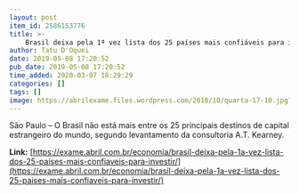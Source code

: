 ```yaml
---
layout: post
item_id: 2586153776
title: >-
    Brasil deixa pela 1ª vez lista dos 25 países mais confiáveis para investir
author: Tatu D'Oquei
date: 2019-05-08 17:20:52
pub_date: 2019-05-08 17:20:52
time_added: 2020-03-07 18:29:29
categories: []
tags: []
image: https://abrilexame.files.wordpress.com/2018/10/quarta-17-10.jpg?quality=70&strip=info&w=680&h=453&crop=1
---
```


São Paulo – O Brasil não está mais entre os 25 principais destinos de capital estrangeiro do mundo, segundo levantamento da consultoria A.T. Kearney.

**Link:** [https://exame.abril.com.br/economia/brasil-deixa-pela-1a-vez-lista-dos-25-paises-mais-confiaveis-para-investir/](https://exame.abril.com.br/economia/brasil-deixa-pela-1a-vez-lista-dos-25-paises-mais-confiaveis-para-investir/)

